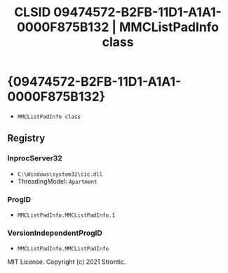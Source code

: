 ﻿---
title: "CLSID 09474572-B2FB-11D1-A1A1-0000F875B132 | MMCListPadInfo class"
excerpt: What is COM-Object CLSID 09474572-B2FB-11D1-A1A1-0000F875B132?
---

# {09474572-B2FB-11D1-A1A1-0000F875B132}

* `MMCListPadInfo class`

## Registry


### InprocServer32

* `C:\Windows\system32\cic.dll`
* ThreadingModel: `Apartment`

### ProgID

* `MMCListPadInfo.MMCListPadInfo.1`

### VersionIndependentProgID

* `MMCListPadInfo.MMCListPadInfo`

MIT License. Copyright (c) 2021 Strontic.



